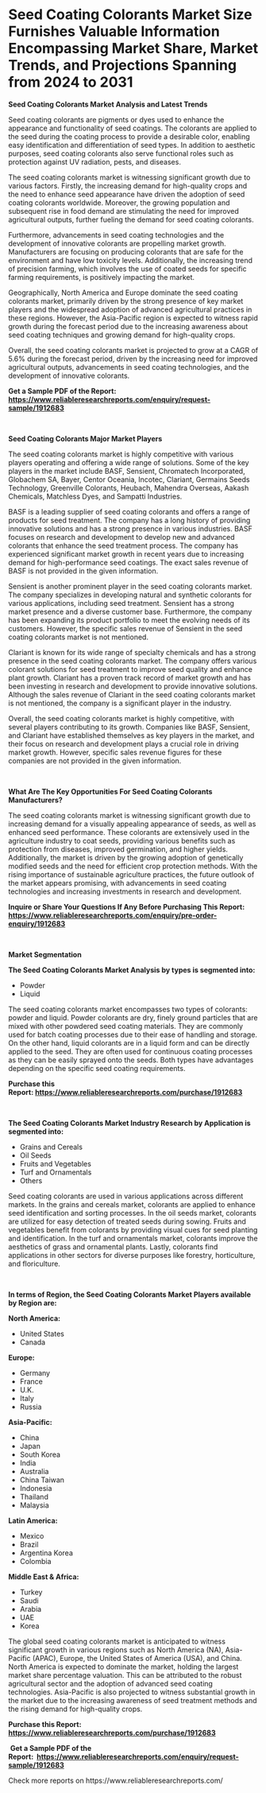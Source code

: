<p><h1>Seed Coating Colorants Market Size Furnishes Valuable Information Encompassing Market Share, Market Trends, and Projections Spanning from 2024 to 2031</h1></p><p><strong>Seed Coating Colorants Market Analysis and Latest Trends</strong></p>
<p><p>Seed coating colorants are pigments or dyes used to enhance the appearance and functionality of seed coatings. The colorants are applied to the seed during the coating process to provide a desirable color, enabling easy identification and differentiation of seed types. In addition to aesthetic purposes, seed coating colorants also serve functional roles such as protection against UV radiation, pests, and diseases.</p><p>The seed coating colorants market is witnessing significant growth due to various factors. Firstly, the increasing demand for high-quality crops and the need to enhance seed appearance have driven the adoption of seed coating colorants worldwide. Moreover, the growing population and subsequent rise in food demand are stimulating the need for improved agricultural outputs, further fueling the demand for seed coating colorants.</p><p>Furthermore, advancements in seed coating technologies and the development of innovative colorants are propelling market growth. Manufacturers are focusing on producing colorants that are safe for the environment and have low toxicity levels. Additionally, the increasing trend of precision farming, which involves the use of coated seeds for specific farming requirements, is positively impacting the market.</p><p>Geographically, North America and Europe dominate the seed coating colorants market, primarily driven by the strong presence of key market players and the widespread adoption of advanced agricultural practices in these regions. However, the Asia-Pacific region is expected to witness rapid growth during the forecast period due to the increasing awareness about seed coating techniques and growing demand for high-quality crops.</p><p>Overall, the seed coating colorants market is projected to grow at a CAGR of 5.6% during the forecast period, driven by the increasing need for improved agricultural outputs, advancements in seed coating technologies, and the development of innovative colorants.</p></p>
<p><strong>Get a Sample PDF of the Report:&nbsp; <a href="https://www.reliableresearchreports.com/enquiry/request-sample/1912683">https://www.reliableresearchreports.com/enquiry/request-sample/1912683</a></strong></p>
<p>&nbsp;</p>
<p><strong>Seed Coating Colorants Major Market Players</strong></p>
<p><p>The seed coating colorants market is highly competitive with various players operating and offering a wide range of solutions. Some of the key players in the market include BASF, Sensient, Chromatech Incorporated, Globachem SA, Bayer, Centor Oceania, Incotec, Clariant, Germains Seeds Technology, Greenville Colorants, Heubach, Mahendra Overseas, Aakash Chemicals, Matchless Dyes, and Sampatti Industries.</p><p>BASF is a leading supplier of seed coating colorants and offers a range of products for seed treatment. The company has a long history of providing innovative solutions and has a strong presence in various industries. BASF focuses on research and development to develop new and advanced colorants that enhance the seed treatment process. The company has experienced significant market growth in recent years due to increasing demand for high-performance seed coatings. The exact sales revenue of BASF is not provided in the given information.</p><p>Sensient is another prominent player in the seed coating colorants market. The company specializes in developing natural and synthetic colorants for various applications, including seed treatment. Sensient has a strong market presence and a diverse customer base. Furthermore, the company has been expanding its product portfolio to meet the evolving needs of its customers. However, the specific sales revenue of Sensient in the seed coating colorants market is not mentioned.</p><p>Clariant is known for its wide range of specialty chemicals and has a strong presence in the seed coating colorants market. The company offers various colorant solutions for seed treatment to improve seed quality and enhance plant growth. Clariant has a proven track record of market growth and has been investing in research and development to provide innovative solutions. Although the sales revenue of Clariant in the seed coating colorants market is not mentioned, the company is a significant player in the industry.</p><p>Overall, the seed coating colorants market is highly competitive, with several players contributing to its growth. Companies like BASF, Sensient, and Clariant have established themselves as key players in the market, and their focus on research and development plays a crucial role in driving market growth. However, specific sales revenue figures for these companies are not provided in the given information.</p></p>
<p>&nbsp;</p>
<p><strong>What Are The Key Opportunities For Seed Coating Colorants Manufacturers?</strong></p>
<p><p>The seed coating colorants market is witnessing significant growth due to increasing demand for a visually appealing appearance of seeds, as well as enhanced seed performance. These colorants are extensively used in the agriculture industry to coat seeds, providing various benefits such as protection from diseases, improved germination, and higher yields. Additionally, the market is driven by the growing adoption of genetically modified seeds and the need for efficient crop protection methods. With the rising importance of sustainable agriculture practices, the future outlook of the market appears promising, with advancements in seed coating technologies and increasing investments in research and development.</p></p>
<p><strong>Inquire or Share Your Questions If Any Before Purchasing This Report: <a href="https://www.reliableresearchreports.com/enquiry/pre-order-enquiry/1912683">https://www.reliableresearchreports.com/enquiry/pre-order-enquiry/1912683</a></strong></p>
<p>&nbsp;</p>
<p><strong>Market Segmentation</strong></p>
<p><strong>The Seed Coating Colorants Market Analysis by types is segmented into:</strong></p>
<p><ul><li>Powder</li><li>Liquid</li></ul></p>
<p><p>The seed coating colorants market encompasses two types of colorants: powder and liquid. Powder colorants are dry, finely ground particles that are mixed with other powdered seed coating materials. They are commonly used for batch coating processes due to their ease of handling and storage. On the other hand, liquid colorants are in a liquid form and can be directly applied to the seed. They are often used for continuous coating processes as they can be easily sprayed onto the seeds. Both types have advantages depending on the specific seed coating requirements.</p></p>
<p><strong>Purchase this Report:&nbsp;<a href="https://www.reliableresearchreports.com/purchase/1912683">https://www.reliableresearchreports.com/purchase/1912683</a></strong></p>
<p>&nbsp;</p>
<p><strong>The Seed Coating Colorants Market Industry Research by Application is segmented into:</strong></p>
<p><ul><li>Grains and Cereals</li><li>Oil Seeds</li><li>Fruits and Vegetables</li><li>Turf and Ornamentals</li><li>Others</li></ul></p>
<p><p>Seed coating colorants are used in various applications across different markets. In the grains and cereals market, colorants are applied to enhance seed identification and sorting processes. In the oil seeds market, colorants are utilized for easy detection of treated seeds during sowing. Fruits and vegetables benefit from colorants by providing visual cues for seed planting and identification. In the turf and ornamentals market, colorants improve the aesthetics of grass and ornamental plants. Lastly, colorants find applications in other sectors for diverse purposes like forestry, horticulture, and floriculture.</p></p>
<p>&nbsp;</p>
<p><strong>In terms of Region, the Seed Coating Colorants Market Players available by Region are:</strong></p>
<p>
    <p> <strong> North America: </strong>
        <ul>
            <li>United States</li>
            <li>Canada</li>
        </ul>
        </p> 
    <p> <strong> Europe: </strong>
        <ul>
            <li>Germany</li>
            <li>France</li>
            <li>U.K.</li>
            <li>Italy</li>
            <li>Russia</li>
        </ul>
        </p> 
    <p> <strong> Asia-Pacific: </strong>
        <ul>
            <li>China</li>
            <li>Japan</li>
            <li>South Korea</li>
            <li>India</li>
            <li>Australia</li>
            <li>China Taiwan</li>
            <li>Indonesia</li>
            <li>Thailand</li>
            <li>Malaysia</li>
        </ul>
        </p> 
    <p> <strong> Latin America: </strong>
        <ul>
            <li>Mexico</li>
            <li>Brazil</li>
            <li>Argentina Korea</li>
            <li>Colombia</li>
        </ul>
        </p> 
    <p> <strong> Middle East & Africa: </strong>
        <ul>
            <li>Turkey</li>
            <li>Saudi</li>
            <li>Arabia</li>
            <li>UAE</li>
            <li>Korea</li>
        </ul>
    </p>
    </p>
<p><p>The global seed coating colorants market is anticipated to witness significant growth in various regions such as North America (NA), Asia-Pacific (APAC), Europe, the United States of America (USA), and China. North America is expected to dominate the market, holding the largest market share percentage valuation. This can be attributed to the robust agricultural sector and the adoption of advanced seed coating technologies. Asia-Pacific is also projected to witness substantial growth in the market due to the increasing awareness of seed treatment methods and the rising demand for high-quality crops.</p></p>
<p><strong>Purchase this Report: <a href="https://www.reliableresearchreports.com/purchase/1912683">https://www.reliableresearchreports.com/purchase/1912683</a></strong></p>
<p>&nbsp;<strong>Get a Sample PDF of the Report:&nbsp;&nbsp;<a href="https://www.reliableresearchreports.com/enquiry/request-sample/1912683">https://www.reliableresearchreports.com/enquiry/request-sample/1912683</a></strong></p>
<p><strong></strong></p>
<p>Check more reports on https://www.reliableresearchreports.com/</p>